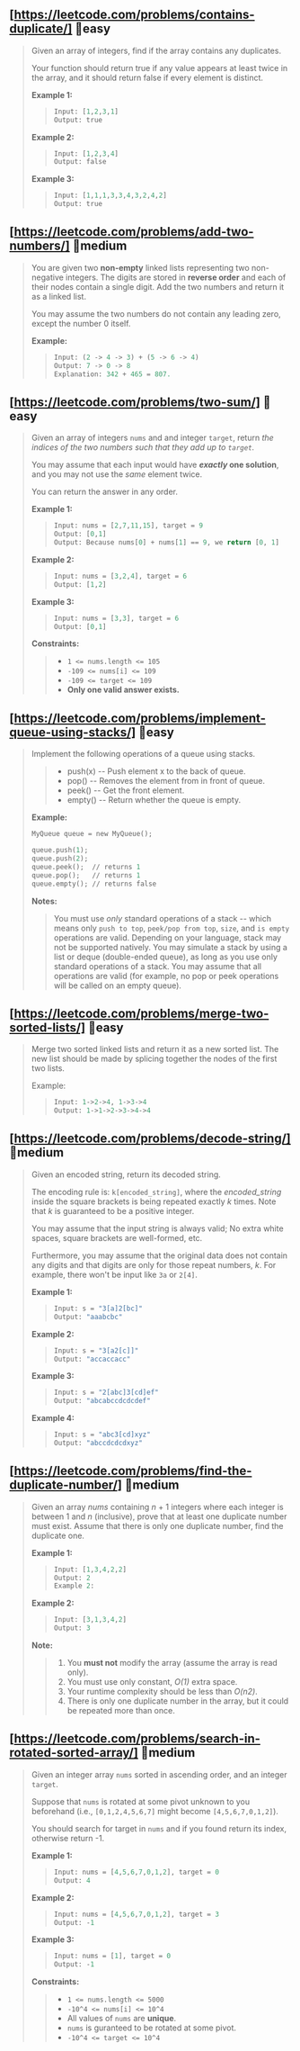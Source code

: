 ## [https://leetcode.com/problems/contains-duplicate/]  📗easy  
> Given an array of integers, find if the array contains any duplicates.
> 
> Your function should return true if any value appears at least twice in the array, and it should return false if every element is distinct.  
> 
> **Example 1:**
>> ```python 
>> Input: [1,2,3,1]  
>> Output: true  
>> ```
> 
> **Example 2:**
>> ```python
>> Input: [1,2,3,4]
>> Output: false
> 
> **Example 3:**
>> ```python
>> Input: [1,1,1,3,3,4,3,2,4,2]
>> Output: true
>> ```
>
## [https://leetcode.com/problems/add-two-numbers/]  📙medium  
> You are given two **non-empty** linked lists representing two non-negative integers. The digits are stored in **reverse order** and each of their nodes contain a single digit. Add the two numbers and return it as a linked list.
> 
> You may assume the two numbers do not contain any leading zero, except the number 0 itself.
> 
> **Example:**
>> ```python 
>> Input: (2 -> 4 -> 3) + (5 -> 6 -> 4)  
>> Output: 7 -> 0 -> 8  
>> Explanation: 342 + 465 = 807.  
>> ```
>
## [https://leetcode.com/problems/two-sum/]  📗easy  
> Given an array of integers `nums` and and integer `target`, return *the indices of the two numbers such that they add up to `target`.*
> 
> You may assume that each input would have ***exactly* one solution**, and you may not use the *same* element twice.
> 
> You can return the answer in any order.
> 
> **Example 1:**
>> ```python 
>> Input: nums = [2,7,11,15], target = 9  
>> Output: [0,1]  
>> Output: Because nums[0] + nums[1] == 9, we return [0, 1]  
>> ```
> 
> **Example 2:**
>> ```python
>> Input: nums = [3,2,4], target = 6
>> Output: [1,2]
> 
> **Example 3:**
>> ```python
>> Input: nums = [3,3], target = 6
>> Output: [0,1]
>> ``` 
> 
> **Constraints:**
>> 
>> - `1 <= nums.length <= 105`
>> - `-109 <= nums[i] <= 109`
>> - `-109 <= target <= 109`
>> - **Only one valid answer exists.**
>
## [https://leetcode.com/problems/implement-queue-using-stacks/]  📗easy  
> Implement the following operations of a queue using stacks.
> 
>> - push(x) -- Push element x to the back of queue.  
>> - pop() -- Removes the element from in front of queue.  
>> - peek() -- Get the front element.  
>> - empty() -- Return whether the queue is empty.  
> 
> **Example:**  
> ```python 
> MyQueue queue = new MyQueue();  
> 
> queue.push(1);  
> queue.push(2);  
> queue.peek();  // returns 1  
> queue.pop();   // returns 1  
> queue.empty(); // returns false  
> ```
> 
> **Notes:**  
>> You must use *only* standard operations of a stack -- which means only `push to top`, `peek/pop from top`, `size`, and `is empty` operations are valid.
>>Depending on your language, stack may not be supported natively. You may simulate a stack by using a list or deque (double-ended queue), as long as you use only standard operations of a stack.
>> You may assume that all operations are valid (for example, no pop or peek operations will be called on an empty queue).
>
## [https://leetcode.com/problems/merge-two-sorted-lists/]  📗easy  
> Merge two sorted linked lists and return it as a new sorted list. The new list should be made by splicing together the nodes of the first two lists.
> 
> Example:
>> ```python
>> Input: 1->2->4, 1->3->4  
>> Output: 1->1->2->3->4->4  
>> ```
>
## [https://leetcode.com/problems/decode-string/]  📙medium  
> Given an encoded string, return its decoded string.
> 
> The encoding rule is: `k[encoded_string]`, where the *encoded_string* inside the square brackets is being repeated exactly *k* times. Note that *k* is guaranteed to be a positive integer.
>  
> You may assume that the input string is always valid; No extra white spaces, square brackets are well-formed, etc.
> 
> Furthermore, you may assume that the original data does not contain any digits and that digits are only for those repeat numbers, *k*. For example, there won't be input like `3a` or `2[4]`.
> 
> **Example 1:**
>> ```python 
>> Input: s = "3[a]2[bc]"  
>> Output: "aaabcbc"  
>>
> **Example 2:**
>> ```python
>> Input: s = "3[a2[c]]"
>> Output: "accaccacc"
>> ```
> 
> **Example 3:**
>> ```python
>> Input: s = "2[abc]3[cd]ef"
>> Output: "abcabccdcdcdef"
>> ```
> 
>  **Example 4:**
>> ```python
>> Input: s = "abc3[cd]xyz"
>> Output: "abccdcdcdxyz"
>> ```
>
## [https://leetcode.com/problems/find-the-duplicate-number/]  📙medium  
> Given an array *nums* containing *n* + 1 integers where each integer is between 1 and *n* (inclusive), prove that at least one duplicate number must exist. Assume that there is only one duplicate number, find the duplicate one.
> 
> **Example 1:**
>> ```python
>> Input: [1,3,4,2,2]  
>> Output: 2  
>> Example 2:  
>> ```
> 
> **Example 2:**
>> ```python  
>> Input: [3,1,3,4,2]  
>> Output: 3  
>> ```  
> 
> **Note:**
> 
>> 1. You **must not** modify the array (assume the array is read only).
>> 1. You must use only constant, *O(1)* extra space.
>> 1. Your runtime complexity should be less than *O(n2)*.
>> 1. There is only one duplicate number in the array, but it could be repeated more than once.  
>  
  
## [https://leetcode.com/problems/search-in-rotated-sorted-array/]  📙medium  
> Given an integer array `nums` sorted in ascending order, and an integer `target`.
> 
> Suppose that `nums` is rotated at some pivot unknown to you beforehand (i.e., `[0,1,2,4,5,6,7]` might become `[4,5,6,7,0,1,2]`).
> 
> You should search for target in `nums` and if you found return its index, otherwise return -1.
> 
> **Example 1:**
>> ```python
>> Input: nums = [4,5,6,7,0,1,2], target = 0  
>> Output: 4  
>> ```
> 
> **Example 2:**
>> ```python
>> Input: nums = [4,5,6,7,0,1,2], target = 3
>> Output: -1  
>> ```
>
> **Example 3:**
>> ```python
>> Input: nums = [1], target = 0  
>> Output: -1  
>> ```
> 
> **Constraints:**  
> 
>> - `1 <= nums.length <= 5000`  
>> - `-10^4 <= nums[i] <= 10^4`  
>> - All values of `nums` are **unique**.  
>> - `nums` is guranteed to be rotated at some pivot.  
>> - `-10^4 <= target <= 10^4`  
